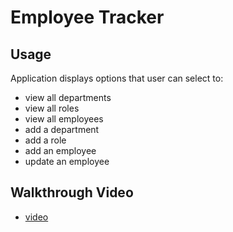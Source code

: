 # Employee Tracker

## Usage
Application displays options that user can select to:
* view all departments
* view all roles
* view all employees
* add a department
* add a role
* add an employee
* update an employee

## Walkthrough Video
* [video](https://drive.google.com/file/d/1VvIjZHksTHqbjnSEawdIVYeMxe9CjVjL/view?usp=sharing)
